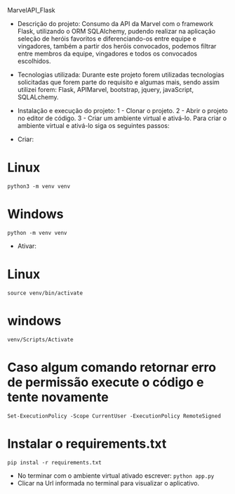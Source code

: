 MarvelAPI_Flask

 - Descrição do projeto:
	 Consumo da API da Marvel com o framework Flask, utilizando o ORM SQLAlchemy, pudendo realizar na aplicação seleção de heróis favoritos e diferenciando-os entre equipe e vingadores, também  a partir dos heróis convocados, podemos filtrar entre membros da equipe, vingadores e todos os convocados escolhidos.
 - Tecnologias utilizada:
	 Durante este projeto forem utilizadas tecnologias solicitadas que forem parte do requisito e algumas mais, sendo assim utilizei forem: Flask, APIMarvel, bootstrap, jquery, javaScript, SQLALchemy.
	 
 - Instalação e execução do projeto:
 1 - Clonar o projeto.
 2 - Abrir o projeto no editor de código.
 3 - Criar um ambiente virtual e ativá-lo.
 Para criar o ambiente virtual e ativá-lo siga os seguintes passos:
 
 - Criar:
 # Linux
 

    python3 -m venv venv
    
  # Windows
  

    python -m venv venv 

 - Ativar:
 
 # Linux
 

    source venv/bin/activate
    
# windows

    venv/Scripts/Activate
# Caso algum comando retornar erro de permissão execute o código e tente novamente 

    Set-ExecutionPolicy -Scope CurrentUser -ExecutionPolicy RemoteSigned
    
# Instalar o requirements.txt

    pip instal -r requirements.txt

 - No terminar com o ambiente virtual ativado escrever: 
 `python app.py`
 - Clicar na Url informada no terminal para visualizar o aplicativo.
 



